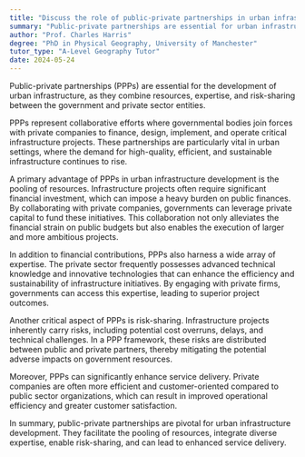 ```yaml
---
title: "Discuss the role of public-private partnerships in urban infrastructure development"
summary: "Public-private partnerships are essential for urban infrastructure development, as they combine resources, expertise, and risk-sharing to enhance project efficiency and effectiveness."
author: "Prof. Charles Harris"
degree: "PhD in Physical Geography, University of Manchester"
tutor_type: "A-Level Geography Tutor"
date: 2024-05-24
---
```


Public-private partnerships (PPPs) are essential for the development of urban infrastructure, as they combine resources, expertise, and risk-sharing between the government and private sector entities.

PPPs represent collaborative efforts where governmental bodies join forces with private companies to finance, design, implement, and operate critical infrastructure projects. These partnerships are particularly vital in urban settings, where the demand for high-quality, efficient, and sustainable infrastructure continues to rise.

A primary advantage of PPPs in urban infrastructure development is the pooling of resources. Infrastructure projects often require significant financial investment, which can impose a heavy burden on public finances. By collaborating with private companies, governments can leverage private capital to fund these initiatives. This collaboration not only alleviates the financial strain on public budgets but also enables the execution of larger and more ambitious projects.

In addition to financial contributions, PPPs also harness a wide array of expertise. The private sector frequently possesses advanced technical knowledge and innovative technologies that can enhance the efficiency and sustainability of infrastructure initiatives. By engaging with private firms, governments can access this expertise, leading to superior project outcomes.

Another critical aspect of PPPs is risk-sharing. Infrastructure projects inherently carry risks, including potential cost overruns, delays, and technical challenges. In a PPP framework, these risks are distributed between public and private partners, thereby mitigating the potential adverse impacts on government resources.

Moreover, PPPs can significantly enhance service delivery. Private companies are often more efficient and customer-oriented compared to public sector organizations, which can result in improved operational efficiency and greater customer satisfaction.

In summary, public-private partnerships are pivotal for urban infrastructure development. They facilitate the pooling of resources, integrate diverse expertise, enable risk-sharing, and can lead to enhanced service delivery.
    